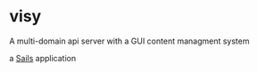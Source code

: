 # visy

A multi-domain api server with a GUI content managment system 

a [Sails](http://sailsjs.org) application
